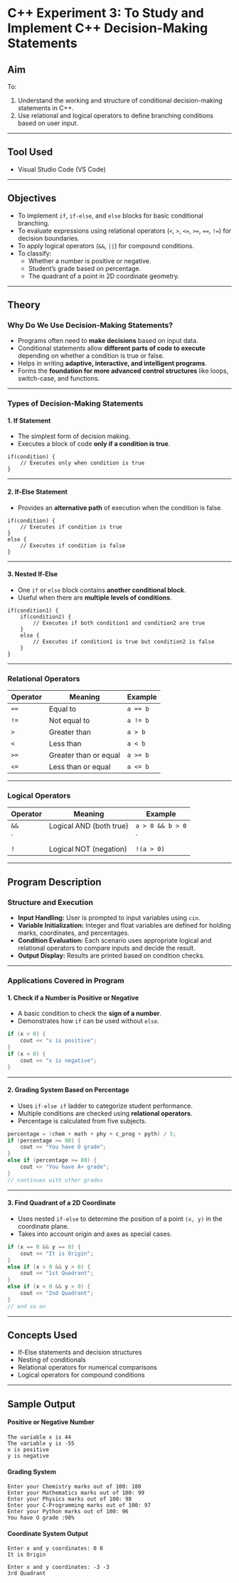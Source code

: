 # C++ Experiment 3: To Study and Implement C++ Decision-Making Statements

## Aim

To:
1. Understand the working and structure of conditional decision-making statements in C++.
2. Use relational and logical operators to define branching conditions based on user input.

---

## Tool Used

- Visual Studio Code (VS Code)

---

## Objectives

- To implement `if`, `if-else`, and `else` blocks for basic conditional branching.
- To evaluate expressions using relational operators (`<`, `>`, `<=`, `>=`, `==`, `!=`) for decision boundaries.
- To apply logical operators (`&&`, `||`) for compound conditions.
- To classify:
  - Whether a number is positive or negative.
  - Student’s grade based on percentage.
  - The quadrant of a point in 2D coordinate geometry.

---

## Theory

### Why Do We Use Decision-Making Statements?

- Programs often need to **make decisions** based on input data.
- Conditional statements allow **different parts of code to execute** depending on whether a condition is true or false.
- Helps in writing **adaptive, interactive, and intelligent programs**.
- Forms the **foundation for more advanced control structures** like loops, switch-case, and functions.

---

### Types of Decision-Making Statements

#### 1. If Statement
- The simplest form of decision making.
- Executes a block of code **only if a condition is true**.

```
if(condition) {
    // Executes only when condition is true
}
```
--- 

#### 2. If-Else Statement
- Provides an **alternative path** of execution when the condition is false.

```
if(condition) {
    // Executes if condition is true
}
else {
    // Executes if condition is false
}
```
--- 

#### 3. Nested If-Else
- One `if` or `else` block contains **another conditional block**.
- Useful when there are **multiple levels of conditions**.

```
if(condition1) {
    if(condition2) {
        // Executes if both condition1 and condition2 are true
    }
    else {
        // Executes if condition1 is true but condition2 is false
    }
}
```

---

### Relational Operators

| Operator | Meaning              | Example     |
|----------|----------------------|-------------|
| `==`     | Equal to             | `a == b`    |
| `!=`     | Not equal to         | `a != b`    |
| `>`      | Greater than         | `a > b`     |
| `<`      | Less than            | `a < b`     |
| `>=`     | Greater than or equal| `a >= b`    |
| `<=`     | Less than or equal   | `a <= b`    |

---

### Logical Operators

| Operator | Meaning                       | Example             |
|----------|-------------------------------|---------------------|
| `&&`     | Logical AND (both true)       | `a > 0 && b > 0`    |
| `||`     | Logical OR (at least one true)| `a > 0 || b > 0`    |
| `!`      | Logical NOT (negation)        | `!(a > 0)`          |

---

## Program Description

### Structure and Execution

- **Input Handling:** User is prompted to input variables using `cin`.
- **Variable Initialization:** Integer and float variables are defined for holding marks, coordinates, and percentages.
- **Condition Evaluation:** Each scenario uses appropriate logical and relational operators to compare inputs and decide the result.
- **Output Display:** Results are printed based on condition checks.

---

### Applications Covered in Program

#### 1. Check if a Number is Positive or Negative

- A basic condition to check the **sign of a number**.
- Demonstrates how `if` can be used without `else`.

```cpp
if (x > 0) {
    cout << "x is positive";
}
if (x < 0) {
    cout << "x is negative";
}
```
--- 

#### 2. Grading System Based on Percentage

- Uses `if-else if` ladder to categorize student performance.
- Multiple conditions are checked using **relational operators**.
- Percentage is calculated from five subjects.

```cpp
percentage = (chem + math + phy + c_prog + pyth) / 5;
if (percentage >= 90) {
    cout << "You have O grade";
}
else if (percentage >= 80) {
    cout << "You have A+ grade";
}
// continues with other grades
```
--- 

#### 3. Find Quadrant of a 2D Coordinate

- Uses nested `if-else` to determine the position of a point `(x, y)` in the coordinate plane.
- Takes into account origin and axes as special cases.

```cpp
if (x == 0 && y == 0) {
    cout << "It is Origin";
}
else if (x > 0 && y > 0) {
    cout << "1st Quadrant";
}
else if (x < 0 && y > 0) {
    cout << "2nd Quadrant";
}
// and so on
```

---

## Concepts Used

- If-Else statements and decision structures
- Nesting of conditionals
- Relational operators for numerical comparisons
- Logical operators for compound conditions

---

## Sample Output

#### Positive or Negative Number
```
The variable x is 44
The variable y is -55
x is positive
y is negative
```

#### Grading System
```
Enter your Chemistry marks out of 100: 100
Enter your Mathematics marks out of 100: 99
Enter your Physics marks out of 100: 98
Enter your C-Programming marks out of 100: 97
Enter your Python marks out of 100: 96
You have O grade :98%
```

#### Coordinate System Output
```
Enter x and y coordinates: 0 0
It is Origin
```
```
Enter x and y coordinates: -3 -3
3rd Quadrant
```

